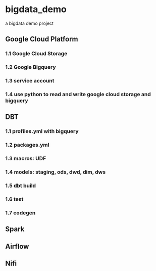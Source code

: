 # bigdata_demo
a bigdata demo project

## Google Cloud Platform
### 1.1 Google Cloud Storage
### 1.2 Google Bigquery
### 1.3 service account
### 1.4 use python to read and write google cloud storage and bigquery

## DBT
### 1.1 profiles.yml with bigquery
### 1.2 packages.yml
### 1.3 macros: UDF
### 1.4 models: staging, ods, dwd, dim, dws
### 1.5 dbt build
### 1.6 test
### 1.7 codegen

## Spark

## Airflow

## Nifi